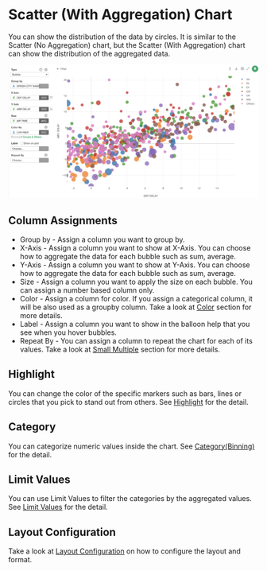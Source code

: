 # Scatter (With Aggregation) Chart

You can show the distribution of the data by circles. It is similar to the Scatter (No Aggregation) chart, but the Scatter (With Aggregation) chart can show the distribution of the aggregated data. 


![](images/bubble1.png)

## Column Assignments

* Group by - Assign a column you want to group by. 
* X-Axis - Assign a column you want to show at X-Axis. You can choose how to aggregate the data for each bubble such as sum, average. 
* Y-Axis - Assign a column you want to show at Y-Axis. You can choose how to aggregate the data for each bubble such as sum, average.  
* Size - Assign a column you want to apply the size on each bubble. You can assign a number based column only. 
* Color - Assign a column for color. If you assign a categorical column, it will be also used as a groupby column. Take a look at [Color](color.md) section for more details.
* Label - Assign a column you want to show in the balloon help that you see when you hover bubbles. 
* Repeat By - You can assign a column to repeat the chart for each of its values. Take a look at [Small Multiple](small-multiple.md) section for more details.



## Highlight 

You can change the color of the specific markers such as bars, lines or circles that you pick to stand out from others. See [Highlight](highlight.md) for the detail. 


## Category 

You can categorize numeric values inside the chart. See [Category(Binning)](category.md) for the detail.

## Limit Values

You can use Limit Values to filter the categories by the aggregated values. See [Limit Values](limit.md) for the detail.



## Layout Configuration

Take a look at [Layout Configuration](layout.md) on how to configure the layout and format. 
